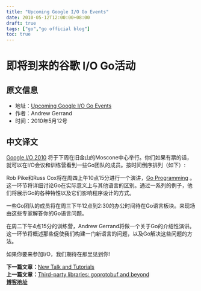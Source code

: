 ```yaml
---
title: "Upcoming Google I/O Go Events"
date: 2010-05-12T12:00:00+08:00
draft: true
tags: ["go","go official blog"]
toc: true
---
```


# 即将到来的谷歌 I/O Go活动

## 原文信息

* 地址：[Upcoming Google I/O Go Events](https://go.dev/blog/io2010-preview)
* 作者：Andrew Gerrand
* 时间：2010年5月12号

## 中文译文

[Google I/O 2010](https://googleblog.blogspot.com/2010/01/google-io-2010-now-open-for.html)
将于下周在旧金山的Moscone中心举行。你们如果有票的话，就可以在I/O会议和训练营看到一些Go团队的成员。按时间倒序排列（如下）:

Rob Pike和Russ Cox将在周四上午10点15分进行一个演讲，[Go Programming](https://www.youtube.com/watch?v=jgVhBThJdXc)
。这一环节将详细讨论Go在实际意义上与其他语言的区别。通过一系列的例子，他们将展示Go的各种特性以及它们影响程序设计的方式。

一些Go团队的成员将在周三下午12点到2:30的办公时间待在Go语言板块。来现场由这些专家解答你的Go语言问题。

在周二下午4点15分的训练营，Andrew Gerrand将做一个关于Go的介绍性演讲。这一环节将概述那些促使我们构建一门新语言的问题，以及Go解决这些问题的方法。

如果你要来参加I/O，我们期待在那里见到你!

**下一篇文章：**[New Talk and Tutorials](https://huija.github.io/go-io2010-faq/)\
**上一篇文章：**[Third-party libraries: goprotobuf and beyond](https://huija.github.io/go-new-talk-and-tutorials/)\
**[博客地址](https://huija.github.io/tags/go-official-blog/)**
